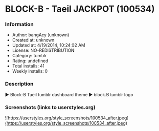 # BLOCK-B - Taeil JACKPOT (100534)

### Information
- Author: bangAcy (unknown)
- Created at: unknown
- Updated at: 4/19/2014, 10:24:02 AM
- License: NO-REDISTRIBUTION
- Category: tumblr
- Rating: undefined
- Total installs: 41
- Weekly installs: 0


### Description
► Block-B Taeil tumblr dashboard theme 
► block.B tumblr logo


### Screenshots (links to userstyles.org)
![https://userstyles.org/style_screenshots/100534_after.jpeg](https://userstyles.org/style_screenshots/100534_after.jpeg)


